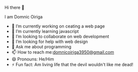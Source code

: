  Hi there 👋

I am Domnic Oiriga

- 🔭 I’m currently working on ceating a web page
- 🌱 I’m currently learning javascript
- 👯 I’m looking to collaborate on web development
- 🤔 I’m looking for help with web design
- 💬 Ask me about programming
- 📫 How to reach me:domnicoiriga3950@gmail.com
- 😄 Pronouns: He/Him
- ⚡ Fun fact: Am living life that the devil wouldn't like me dead!

